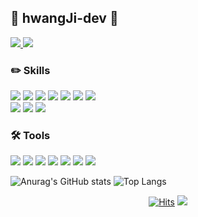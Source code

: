 ## 🐰 hwangJi-dev 🐰
<a href="https://borabong.tistory.com/"> <img src="https://img.shields.io/badge/Tech Blog-black?style=flat&logo=Swift&logoColor=white"/> </a> 
<a href="https://short-success-6aa.notion.site/Jieun-Hwang-c5ef29667c50413c83d950b6fc07ae1c"> <img src="https://img.shields.io/badge/Notion-black?style=flat&logo=Notion&logoColor=white"/> </a>
### ✏️ Skills 
<img src="https://img.shields.io/badge/Swift-FA7343?style=flat&logo=Swift&logoColor=white"/> <img src="https://img.shields.io/badge/TypeScript-3178C6?style=flat&logo=TypeScript&logoColor=white"/> <img src="https://img.shields.io/badge/JavaScript-F7DF1E?style=flat&logo=JavaScript&logoColor=white"/>
<img src="https://img.shields.io/badge/MySQL-4479A1?style=flat&logo=MySQL&logoColor=white"/>
<img src="https://img.shields.io/badge/MongoDB-47A248?style=flat&logo=MongoDB&logoColor=white"/>
<img src="https://img.shields.io/badge/C++-00599C?style=flat&logo=C++&logoColor=white"/>
<img src="https://img.shields.io/badge/python-3776AB?style=flat&logo=python&logoColor=white"/> </br>
<img src="https://img.shields.io/badge/Adobe Illustrator-FF9A00?style=flat&logo=Adobeillustrator&logoColor=white"/>
<img src="https://img.shields.io/badge/Adobe After Effects-9999FF?style=flat&logo=AdobeAfterEffects&logoColor=white"/> <img src="https://img.shields.io/badge/Adobe Premiere Pro-9999FF?style=flat&logo=AdobePremierePro&logoColor=white"/>


### 🛠 Tools 
<img src="https://img.shields.io/badge/XCode-147EFB?style=flat&logo=XCode&logoColor=white"/> <img src="https://img.shields.io/badge/Visual Studio Code-007ACC?style=flat&logo=VisualStudioCode&logoColor=white"/>
<img src="https://img.shields.io/badge/Visual Studio-5C2D91?style=flat&logo=VisualStudio&logoColor=white"/>
<img src="https://img.shields.io/badge/Unity-000000?style=flat&logo=Unity&logoColor=white"/>
<img src="https://img.shields.io/badge/Pycharm-000000?style=flat&logo=Pycharm&logoColor=white"/>
<img src="https://img.shields.io/badge/Postman-FF6C37?style=flat&logo=Postman&logoColor=white"/>
<img src="https://img.shields.io/badge/Figma-F24E1E?style=flat&logo=Figma&logoColor=white"/>
<br>

![Anurag's GitHub stats](https://github-readme-stats-sand-six-91.vercel.app/api?username=hwangJi-dev&show_icons=true&count_private=true&line_height=20&theme=dracula)
![Top Langs](https://github-readme-stats.vercel.app/api/top-langs/?username=hwangJi-dev&layout=compact&theme=dracula)

<div align=center>
  
[![Hits](https://hits.seeyoufarm.com/api/count/incr/badge.svg?url=https%3A%2F%2Fgithub.com%2FhwangJi-dev&count_bg=%23D3A1FF&title_bg=%2331006E&icon=github.svg&icon_color=%23FFFEFF&title=hits&edge_flat=false)](https://hits.seeyoufarm.com)
<a href="https://github.com/hwangJi-dev"><img src="https://img.shields.io/github/followers/hwangJi-dev?logoColor=%5C&style=social"/> </a> 
</div>
